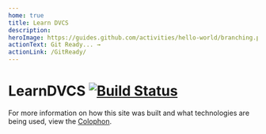```yaml
---
home: true
title: Learn DVCS
description: 
heroImage: https://guides.github.com/activities/hello-world/branching.png
actionText: Git Ready... →
actionLink: /GitReady/
---
```

# LearnDVCS [![Build Status](https://travis-ci.org/LearnDVCS/LearnDVCS.github.io.svg?branch=dev)](https://travis-ci.org/LearnDVCS/LearnDVCS.github.io)

For more information on how this site was built and what technologies are being used, view the [Colophon](colophon.md).
